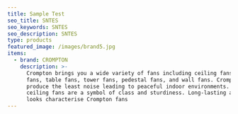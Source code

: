 ```yaml
---
title: Sample Test
seo_title: SNTES
seo_keywords: SNTES
seo_description: SNTES
type: products
featured_image: /images/brand5.jpg
items:
  - brand: CROMPTON
    description: >-
      Crompton brings you a wide variety of fans including ceiling fans, exhaust
      fans, table fans, tower fans, pedestal fans, and wall fans. Crompton fans
      produce the least noise leading to peaceful indoor environments. The
      ceiling fans are a symbol of class and sturdiness. Long-lasting and good
      looks characterise Crompton fans
---
```



